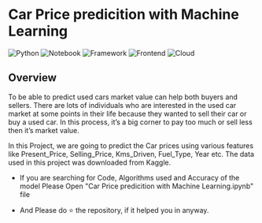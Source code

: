 # Car Price predicition with Machine Learning

![Python](https://img.shields.io/badge/Python-3.7-blue)
![Notebook](https://img.shields.io/badge/Notebook-Jupyter-orange)
![Framework](https://img.shields.io/badge/Framework-Flask-red)
![Frontend](https://img.shields.io/badge/Frontend-HTML/CSS/JS-green)
![Cloud](https://img.shields.io/badge/Cloud-AWS-yellow)

## Overview
To be able to predict used cars market value can help both buyers and sellers. 
There are lots of individuals who are interested in the used car market at some points in their life because they wanted to sell their car or buy a used car. In this process, it’s a big corner to pay too much or sell less then it’s market value.

In this Project, we are going to predict the Car prices using various features like Present_Price, Selling_Price, Kms_Driven, Fuel_Type, Year etc. The data used in this project was downloaded from Kaggle.


* If you are searching for Code, Algorithms used and Accuracy of the model Please Open "Car Price predicition with Machine Learning.ipynb" file

* And Please do ⭐ the repository, if it helped you in anyway.

